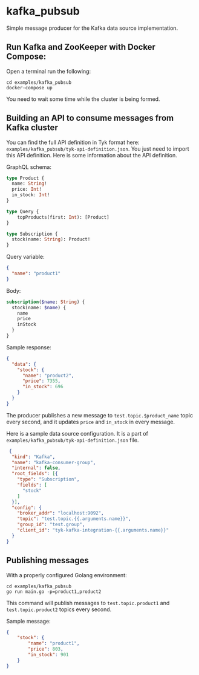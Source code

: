# kafka_pubsub

Simple message producer for the Kafka data source implementation. 

## Run Kafka and ZooKeeper with Docker Compose:

Open a terminal run the following:

```
cd examples/kafka_pubsub
docker-compose up
```

You need to wait some time while the cluster is being formed. 

## Building an API to consume messages from Kafka cluster

You can find the full API definition in Tyk format here: `examples/kafka_pubsub/tyk-api-definition.json`. You just need to import this API definition. Here is 
some information about the API definition. 

GraphQL schema:

```graphql
type Product {
  name: String!
  price: Int!
  in_stock: Int!
}

type Query {
    topProducts(first: Int): [Product]
}

type Subscription {
  stock(name: String): Product!
}
```

Query variable:

```json
{
  "name": "product1"
}
```

Body:
```graphql
subscription($name: String) {
  stock(name: $name) {
    name
    price
    inStock
  }
}
```

Sample response:
```json
{
  "data": {
    "stock": {
      "name": "product2",
      "price": 7355,
      "in_stock": 696
    }
  }
}
```

The producer publishes a new message to `test.topic.$product_name` topic every second, and it updates `price` and `in_stock` in every message.

Here is a sample data source configuration. It is a part of `examples/kafka_pubsub/tyk-api-definition.json` file.

```json
 {
  "kind": "Kafka",
  "name": "kafka-consumer-group",
  "internal": false,
  "root_fields": [{
    "type": "Subscription",
    "fields": [
      "stock"
    ]
  }],
  "config": {
    "broker_addr": "localhost:9092",
    "topic": "test.topic.{{.arguments.name}}",
    "group_id": "test.group",
    "client_id": "tyk-kafka-integration-{{.arguments.name}}"
  }
}
```

## Publishing messages

With a properly configured Golang environment:

```
cd examples/kafka_pubsub
go run main.go -p=product1,product2
```

This command will publish messages to `test.topic.product1` and `test.topic.product2` topics every second.

Sample message:
```json
{
	"stock": {
		"name": "product1",
		"price": 803,
		"in_stock": 901
	}
}
```
